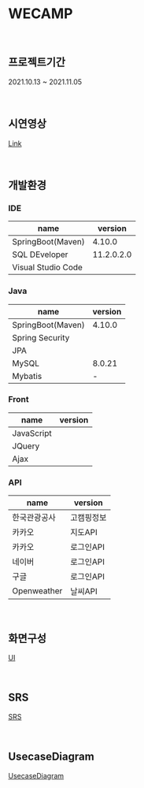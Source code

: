 WECAMP
=========

<br>


## 프로젝트기간
2021.10.13 ~ 2021.11.05

<br>

## 시연영상 
[Link](https://www.youtube.com/watch?v=4G6xfphe4-w)

<br>

## 개발환경
### IDE
|name|version|
|------|---|
|SpringBoot(Maven)|4.10.0|
|SQL DEveloper|11.2.0.2.0|
|Visual Studio Code||


### Java
|name|version|
|------|---|
|SpringBoot(Maven)|4.10.0|
|Spring Security||
|JPA||
|MySQL|8.0.21|
|Mybatis|-|

### Front
|name|version|
|------|---|
|JavaScript||
|JQuery||
|Ajax|| 

### API
|name|version|
|------|---|
|한국관광공사|고캠핑정보|
|카카오|지도API|
|카카오|로그인API|
|네이버|로그인API|
|구글|로그인API|
|Openweather|날씨API|


<br>

## 화면구성
[UI](https://ovenapp.io/view/BoHZcBymXMHAbli3tSFhw1usIEwqosAi/)

<br>

## SRS
[SRS](https://github.com/yoozung/WECAMP-Spring-Project/wiki/SRS)

<br>


## UsecaseDiagram
[UsecaseDiagram](https://github.com/yoozung/WECAMP-Spring-Project/wiki/Usecase-Diagram)
